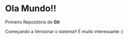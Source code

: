 # Ola Mundo!!
 Primeiro Repositório de **Git**
 
 Começando a Versionar o sistema!!
 É muito interessante :)
 
